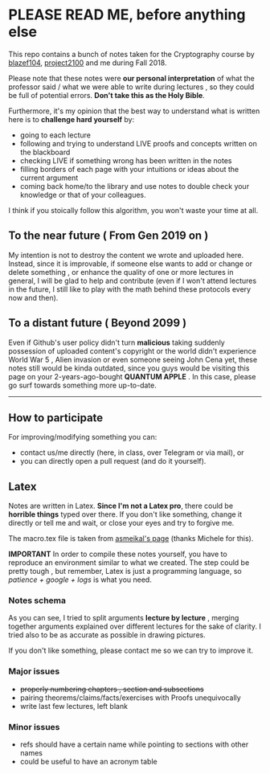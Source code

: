 # PLEASE READ ME, before anything else
This repo contains a bunch of notes taken for the Cryptography course by 
[blazef104](https://github.com/blazef104), [project2100](https://github.com/Project2100) and me during Fall 2018.


Please note that these notes were **our personal interpretation** of what the
professor said / what we were able to write during lectures , so they
could be full of potential errors.
**Don't take this as the Holy Bible**.

Furthermore, it's my opinion that the best way to understand what is written here is to 
**challenge hard yourself** by:
* going to each lecture
* following and trying to understand LIVE proofs and concepts written on the blackboard
* checking LIVE if something wrong has been written in the notes
* filling borders of each page with your intuitions or ideas about the current argument
* coming back home/to the library and use notes to double check your knowledge or that of your colleagues.

I think if you stoically follow this algorithm, you won't waste your time at all.



## To the near future ( From Gen 2019 on )
My intention is not to destroy the content we wrote and uploaded here. Instead, since it is improvable, 
if someone else wants to add or change or delete something , or enhance the quality of one or more 
lectures in general, I will be glad to help and contribute (even if I won't attend lectures 
in the future, I still like to play with the math behind these protocols every now and then).



## To a distant future ( Beyond 2099 )
Even if Github's user policy didn't turn **malicious** taking suddenly possession of 
uploaded content's copyright or the world didn't experience World War 5 , Alien invasion
or even someone seeing John Cena yet,  these notes still would be kinda outdated, since 
you guys would be visiting this page on your 2-years-ago-bought **QUANTUM APPLE** . 
In this case, please go surf towards something more up-to-date.

------

## How to participate

For improving/modifying something you can:
* contact us/me directly (here, in class, over Telegram or via mail), or
* you can directly open a pull request (and do it yourself). 

## Latex 
Notes are written in Latex. 
**Since I'm not a Latex pro**, there could be __horrible things__ typed over there.
If you don't like something, change it directly or tell me and wait, or close
your eyes and try to forgive me.

The macro.tex file is taken from [asmeikal's page](https://github.com/asmeikal/crypto16/tree/master/notes) (thanks Michele for this).

**IMPORTANT**
In order to compile these notes yourself, you have to reproduce an environment similar to what we created.
The step could be pretty tough , but remember, Latex is just a programming language, so  
*patience + google + logs* 
is what you need.

### Notes schema
As you can see, I tried to split arguments __lecture by lecture__ , merging together arguments explained over 
different lectures for the sake of clarity.
I tried also to be as accurate as possible in drawing pictures.

If you don't like something, please contact me so we can try to improve it.

### Major issues
* ~~properly numbering chapters , section and subsections~~
* pairing theorems/claims/facts/exercises with Proofs unequivocally
* write last few lectures, left blank
### Minor issues
* refs should have a certain name while pointing to sections with other names
* could be useful to have an acronym table
